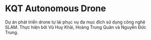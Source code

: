 # KQT Autonomous Drone
Dự án phát triển drone tự lái phục vụ đa mục đích sử dụng công nghệ SLAM. Thực hiện bởi Vũ Huy Khải, Hoàng Trung Quân và Nguyễn Đức Trung.

